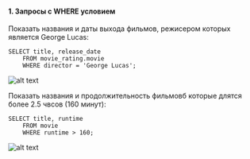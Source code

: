 #### 1. Запросы с WHERE условием

Показать названия и даты выхода фильмов, режисером которых является George Lucas:
```
SELECT title, release_date 
	FROM movie_rating.movie 
    WHERE director = 'George Lucas';
```

![alt text](sql-images/where1.png)

Показать названия и продолжительность фильмовб которые длятся более 2.5 чвсов (160 минут):
```
SELECT title, runtime 
	FROM movie 
    WHERE runtime > 160;
```

![alt text](sql-images/where2.png)